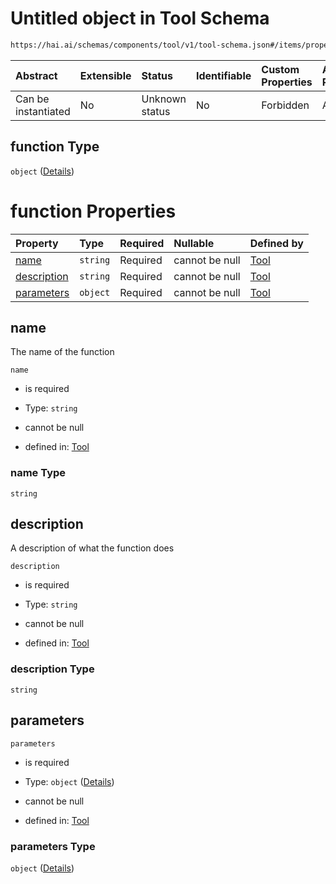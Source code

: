 # Untitled object in Tool Schema

```txt
https://hai.ai/schemas/components/tool/v1/tool-schema.json#/items/properties/function
```



| Abstract            | Extensible | Status         | Identifiable | Custom Properties | Additional Properties | Access Restrictions | Defined In                                                                                 |
| :------------------ | :--------- | :------------- | :----------- | :---------------- | :-------------------- | :------------------ | :----------------------------------------------------------------------------------------- |
| Can be instantiated | No         | Unknown status | No           | Forbidden         | Allowed               | none                | [tool.schema.json\*](../../out/components/tool/v1/tool.schema.json "open original schema") |

## function Type

`object` ([Details](tool-items-properties-function.md))

# function Properties

| Property                    | Type     | Required | Nullable       | Defined by                                                                                                                                                                      |
| :-------------------------- | :------- | :------- | :------------- | :------------------------------------------------------------------------------------------------------------------------------------------------------------------------------ |
| [name](#name)               | `string` | Required | cannot be null | [Tool](tool-items-properties-function-properties-name.md "https://hai.ai/schemas/components/tool/v1/tool-schema.json#/items/properties/function/properties/name")               |
| [description](#description) | `string` | Required | cannot be null | [Tool](tool-items-properties-function-properties-description.md "https://hai.ai/schemas/components/tool/v1/tool-schema.json#/items/properties/function/properties/description") |
| [parameters](#parameters)   | `object` | Required | cannot be null | [Tool](tool-items-properties-function-properties-parameters.md "https://hai.ai/schemas/components/tool/v1/tool-schema.json#/items/properties/function/properties/parameters")   |

## name

The name of the function

`name`

* is required

* Type: `string`

* cannot be null

* defined in: [Tool](tool-items-properties-function-properties-name.md "https://hai.ai/schemas/components/tool/v1/tool-schema.json#/items/properties/function/properties/name")

### name Type

`string`

## description

A description of what the function does

`description`

* is required

* Type: `string`

* cannot be null

* defined in: [Tool](tool-items-properties-function-properties-description.md "https://hai.ai/schemas/components/tool/v1/tool-schema.json#/items/properties/function/properties/description")

### description Type

`string`

## parameters



`parameters`

* is required

* Type: `object` ([Details](tool-items-properties-function-properties-parameters.md))

* cannot be null

* defined in: [Tool](tool-items-properties-function-properties-parameters.md "https://hai.ai/schemas/components/tool/v1/tool-schema.json#/items/properties/function/properties/parameters")

### parameters Type

`object` ([Details](tool-items-properties-function-properties-parameters.md))
